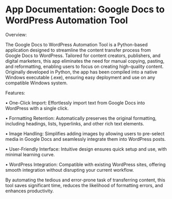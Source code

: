 # App Documentation: Google Docs to WordPress Automation Tool

Overview: 

The Google Docs to WordPress Automation Tool is a Python-based application designed to streamline the content transfer process from Google Docs to WordPress. Tailored for content creators, publishers, and digital marketers, this app eliminates the need for manual copying, pasting, and reformatting, enabling users to focus on creating high-quality content. Originally developed in Python, the app has been compiled into a native Windows executable (.exe), ensuring easy deployment and use on any compatible Windows system.

Features:

•	One-Click Import: Effortlessly import text from Google Docs into WordPress with a single click.

•	Formatting Retention: Automatically preserves the original formatting, including headings, lists, hyperlinks, and other rich text elements.

•	Image Handling: Simplifies adding images by allowing users to pre-select media in Google Docs and seamlessly integrate them into WordPress posts.

•	User-Friendly Interface: Intuitive design ensures quick setup and use, with minimal learning curve.

•	WordPress Integration: Compatible with existing WordPress sites, offering smooth integration without disrupting your current workflow.


By automating the tedious and error-prone task of transferring content, this tool saves significant time, reduces the likelihood of formatting errors, and enhances productivity. 

